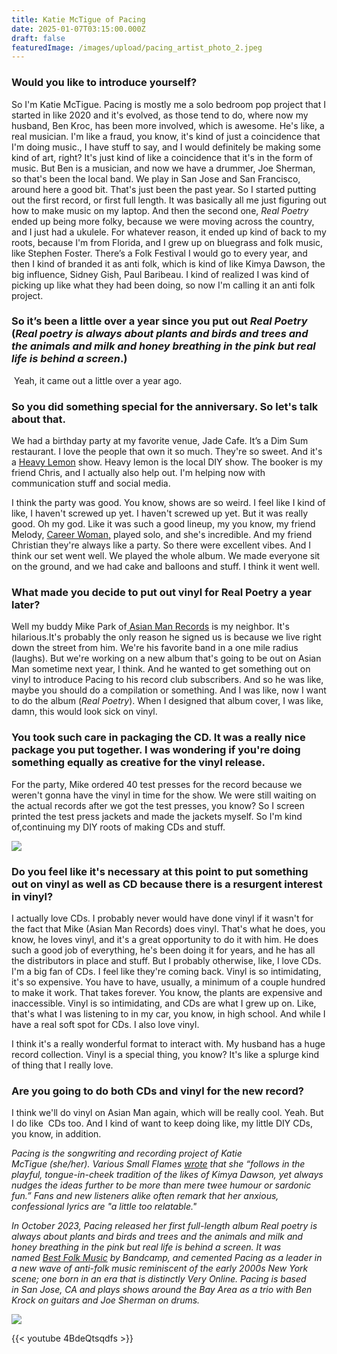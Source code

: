 ```yaml
---
title: Katie McTigue of Pacing
date: 2025-01-07T03:15:00.000Z
draft: false
featuredImage: /images/upload/pacing_artist_photo_2.jpeg
---
```

### Would you like to introduce yourself?

So I'm Katie McTigue. Pacing is mostly me a solo bedroom pop project that I started in like 2020 and it's evolved, as those tend to do, where now my husband, Ben Kroc, has been more involved, which is awesome. He's like, a real musician. I'm like a fraud, you know, it's kind of just a coincidence that I'm doing music., I have stuff to say, and I would definitely be making some kind of art, right? It's just kind of like a coincidence that it's in the form of music. But Ben is a musician, and now we have a drummer, Joe Sherman, so that's been the local band. We play in San Jose and San Francisco, around here a good bit. That's just been the past year. So I started putting out the first record, or first full length. It was basically all me just figuring out how to make music on my laptop. And then the second one, *Real Poetry* ended up being more folky, because we were moving across the country, and I just had a ukulele. For whatever reason, it ended up kind of back to my roots, because I'm from Florida, and I grew up on bluegrass and folk music, like Stephen Foster. There’s a Folk Festival I would go to every year, and then I kind of branded it as anti folk, which is kind of like Kimya Dawson, the big influence, Sidney Gish, Paul Baribeau. I kind of realized I was kind of picking up like what they had been doing, so now I'm calling it an anti folk project.

### So it’s been a little over a year since you put out *Real Poetry*  (*Real poetry is always about plants and birds and trees and the animals and milk and honey breathing in the pink but real life is behind a screen*.)

 Yeah, it came out a little over a year ago. 

### So you did something special for the anniversary. So let's talk about that.

We had a birthday party at my favorite venue, Jade Cafe. It’s a Dim Sum restaurant. I love the people that own it so much. They're so sweet. And it's a [Heavy Lemon](https://sites.google.com/view/heavylemonsj) show. Heavy lemon is the local DIY show. The booker is my friend Chris, and I actually also help out. I'm helping now with communication stuff and social media.

I think the party was good. You know, shows are so weird. I feel like I kind of like, I haven't screwed up yet. I haven't screwed up yet. But it was really good. Oh my god. Like it was such a good lineup, my you know, my friend Melody, [Career Woman,](https://www.instagram.com/melodycaudill/?hl=en) played solo, and she's incredible. And my friend Christian they're always like a party. So there were excellent vibes. And I think our set went well. We played the whole album. We made everyone sit on the ground, and we had cake and balloons and stuff. I think it went well. 

### What made you decide to put out vinyl for Real Poetry a year later?

Well my buddy Mike Park of[ Asian Man Records](https://asianmanrecords.com/) is my neighbor. It's hilarious.It's probably the only reason he signed us is because we live right down the street from him. We're his favorite band in a one mile radius (laughs). But we're working on a new album that's going to be out on Asian Man sometime next year, I think. And he wanted to get something out on vinyl to introduce Pacing to his record club subscribers. And so he was like, maybe you should do a compilation or something. And I was like, now I want to do the album (*Real Poetry*). When I designed that album cover, I was like, damn, this would look sick on vinyl.

### You took such care in packaging the CD. It was a really nice package you put together. I was wondering if you're doing something equally as creative for the vinyl release.

For the party, Mike ordered 40 test presses for the record because we weren't gonna have the vinyl in time for the show. We were still waiting on the actual records after we got the test presses, you know? So I screen printed the test press jackets and made the jackets myself. So I'm kind of,continuing my DIY roots of making CDs and stuff. 

![](/images/upload/img_8171.jpg)

### Do you feel like it's necessary at this point to put something out on vinyl as well as CD because there is a resurgent interest in vinyl?

I actually love CDs. I probably never would have done vinyl if it wasn't for the fact that Mike (Asian Man Records) does vinyl. That's what he does, you know, he loves vinyl, and it's a great opportunity to do it with him. He does such a good job of everything, he's been doing it for years, and he has all the distributors in place and stuff. But I probably otherwise, like, I love CDs. I'm a big fan of CDs. I feel like they're coming back. Vinyl is so intimidating, it's so expensive. You have to have, usually, a minimum of a couple hundred to make it work. That takes forever. You know, the plants are expensive and inaccessible. Vinyl is so intimidating, and CDs are what I grew up on. Like, that's what I was listening to in my car, you know, in high school. And while I have a real soft spot for CDs. I also love vinyl.

I think it's a really wonderful format to interact with. My husband has a huge record collection. Vinyl is a special thing, you know? It's like a splurge kind of thing that I really love.

### Are you going to do both CDs and vinyl for the new record?

I think we'll do vinyl on Asian Man again, which will be really cool. Yeah. But I do like  CDs too. And I kind of want to keep doing like, my little DIY CDs, you know, in addition.



*Pacing is the songwriting and recording project of Katie McTigue (she/her). Various Small Flames [wrote](https://varioussmallflames.co.uk/2023/06/15/pacing-bite-me/) that she “follows in the playful, tongue-in-cheek tradition of the likes of Kimya Dawson, yet always nudges the ideas further to be more than mere twee humour or sardonic fun.” Fans and new listeners alike often remark that her anxious, confessional lyrics are "a little too relatable."*


*In October 2023, Pacing released her first full-length album Real poetry is always about plants and birds and trees and the animals and milk and honey breathing in the pink but real life is behind a screen. It was named [Best Folk Music](https://daily.bandcamp.com/best-folk/the-best-folk-music-on-bandcamp-october-2023) by Bandcamp, and cemented Pacing as a leader in a new wave of anti-folk music reminiscent of the early 2000s New York scene; one born in an era that is distinctly Very Online.
Pacing is based in San Jose, CA and plays shows around the Bay Area as a trio with Ben Krock on guitars and Joe Sherman on drums.*

![](/images/upload/screenshot-2024-08-30-at-3.48.25 pm.png)

{{< youtube 4BdeQtsqdfs >}}
